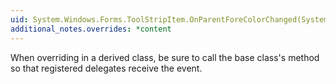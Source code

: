 ```yaml
---
uid: System.Windows.Forms.ToolStripItem.OnParentForeColorChanged(System.EventArgs)
additional_notes.overrides: *content
---
```


<p>When overriding <xref href="System.Windows.Forms.ToolStripItem.OnParentForeColorChanged(System.EventArgs)"></xref> in a derived class, be sure to call the base class's <xref href="System.Windows.Forms.ToolStripItem.OnParentForeColorChanged(System.EventArgs)"></xref> method so that registered delegates receive the event.</p>


